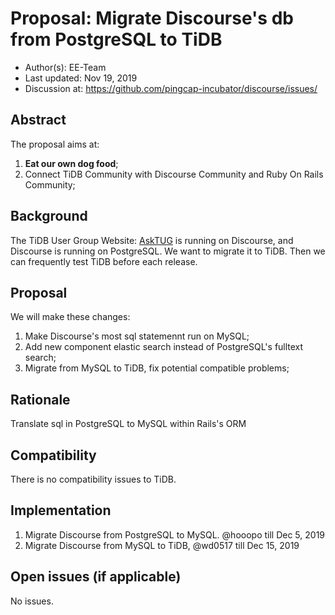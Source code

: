 # Proposal: Migrate Discourse's db from PostgreSQL to TiDB

- Author(s): EE-Team
- Last updated:  Nov 19, 2019
- Discussion at: https://github.com/pingcap-incubator/discourse/issues/

## Abstract

The proposal aims at:

1. **Eat our own dog food**;
2. Connect TiDB Community with Discourse Community and Ruby On Rails Community;

## Background

The TiDB User Group Website: [AskTUG](https://asktug.com) is running on Discourse, and Discourse is running on PostgreSQL. We want to migrate it to TiDB. Then we can frequently test TiDB before each release.

## Proposal

We will make these changes:

1. Make Discourse's most sql statemennt run on MySQL;
2. Add new component elastic search instead of PostgreSQL's fulltext search;
3. Migrate from MySQL to TiDB, fix potential compatible problems;

## Rationale

Translate sql in PostgreSQL to MySQL within Rails's ORM

## Compatibility

There is no compatibility issues to TiDB.

## Implementation

1. Migrate Discourse from PostgreSQL to MySQL. @hooopo till Dec 5, 2019
2. Migrate Discourse from MySQL to TiDB, @wd0517 till Dec 15, 2019

## Open issues (if applicable)

No issues.
